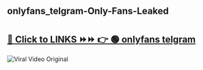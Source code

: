 
 ## onlyfans_telgram-Only-Fans-Leaked

# <h2><a href="https://clipsfans.com/onlyfans_telgram&ref=git">🔗 Click to LINKS ⏩⏩ 👉 🟢 onlyfans telgram </a></h2>

<a href="https://clipsfans.com/onlyfans_telgram&ref=git" rel="nofollow" data-target="animated-image.originalLink"><img src="https://i.ibb.co.com/xMMVF88/686577567.gif" alt="Viral Video Original" style="max-width: 100%; display: inline-block;" data-target="animated-image.originalImage"></a>
